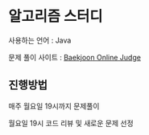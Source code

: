 # 알고리즘 스터디
사용하는 언어 : Java

문제 풀이 사이트 : [Baekjoon Online Judge](https://www.acmicpc.net/)

## 진행방법
매주 월요일 19시까지 문제풀이

월요일 19시 코드 리뷰 및 새로운 문제 선정

